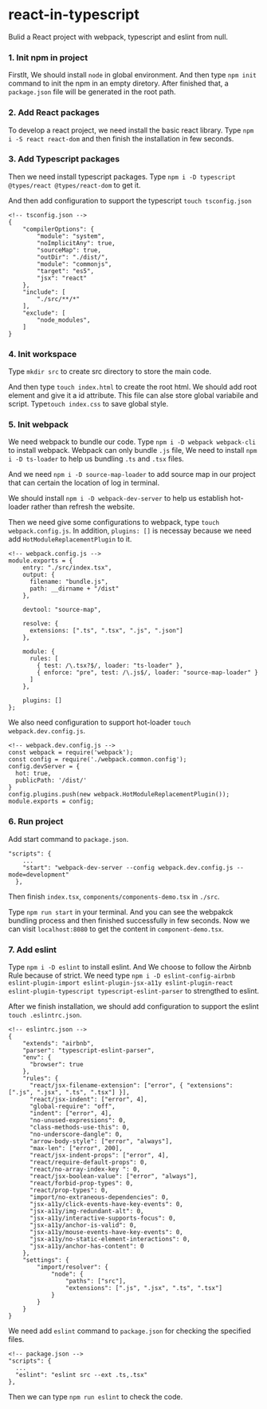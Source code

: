 # react-in-typescript
Bulid a React project with webpack, typescript and eslint from null.  

### 1. Init npm in project

Firstlt, We should install `node` in global environment. And then type `npm init` command to init the npm in an empty diretory. After finished that, a `package.json` file will be generated in the root path.

### 2. Add React packages

To develop a react project, we need install the basic react library. Type `npm i -S react react-dom` and then finish the installation in few seconds.

### 3. Add Typescript packages

Then we need install typescript packages. Type `npm i -D typescript @types/react @types/react-dom` to get it.

And then add configuration to support the typescript `touch tsconfig.json`

```
<!-- tsconfig.json -->
{
    "compilerOptions": {
        "module": "system",
        "noImplicitAny": true,
        "sourceMap": true,
        "outDir": "./dist/",
        "module": "commonjs",
        "target": "es5",
        "jsx": "react"
    },
    "include": [
        "./src/**/*"
    ],
    "exclude": [
        "node_modules",
    ]
}
```

### 4. Init workspace

Type `mkdir src` to create src directory to store the main code. 

And then type `touch index.html` to create the root html. We should add root element and give it a id attribute. This file can alse store global variabile and script. Type`touch index.css` to save global style.

### 5. Init webpack 

We need webpack to bundle our code. Type `npm i -D webpack webpack-cli` to install webpack. Webpack can only bundle `.js` file, We need to install `npm i -D ts-loader` to help us bundling `.ts` and `.tsx` files.

And we need `npm i -D source-map-loader` to add source map in our project that can certain the location of log in terminal. 

We should install `npm i -D webpack-dev-server` to help us establish hot-loader rather than refresh the website.

Then we need give some configurations to webpack, type `touch webpack.config.js`. In addition, `plugins: []` is necessay because we need add `HotModuleReplacementPlugin` to it.

```
<!-- webpack.config.js -->
module.exports = {
    entry: "./src/index.tsx",
    output: {
      filename: "bundle.js",
      path: __dirname + "/dist"
    },
  
    devtool: "source-map",
  
    resolve: {
      extensions: [".ts", ".tsx", ".js", ".json"]
    },
  
    module: {
      rules: [
        { test: /\.tsx?$/, loader: "ts-loader" },
        { enforce: "pre", test: /\.js$/, loader: "source-map-loader" }
      ]
    },

    plugins: []
};
```

We also need configuration to support hot-loader `touch webpack.dev.config.js`.

```
<!-- webpack.dev.config.js -->
const webpack = require('webpack');
const config = require('./webpack.common.config');
config.devServer = {
  hot: true,
  publicPath: '/dist/'
}
config.plugins.push(new webpack.HotModuleReplacementPlugin());
module.exports = config;
```

### 6. Run project 

Add start command to `package.json`.
```
"scripts": {
    ...
    "start": "webpack-dev-server --config webpack.dev.config.js --mode=development"
  },
```
Then finish `index.tsx`, `components/components-demo.tsx` in `./src`.

Type `npm run start` in your terminal. And you can see the webpakck bundling process and then finished successfully in few seconds. Now we can visit `localhost:8080` to get the content in `component-demo.tsx`.


### 7. Add eslint 

Type `npm i -D eslint` to install eslint. And We choose to follow the Airbnb Rule because of strict. We need type `npm i -D eslint-config-airbnb eslint-plugin-import eslint-plugin-jsx-a11y eslint-plugin-react eslint-plugin-typescript typescript-eslint-parser` to strengthed to eslint.

After we finish installation, we should add configuration to support the eslint `touch .eslintrc.json`.

```
<!-- eslintrc.json -->
{
    "extends": "airbnb",
    "parser": "typescript-eslint-parser",
    "env": {
      "browser": true
    },
    "rules": {
      "react/jsx-filename-extension": ["error", { "extensions": [".js", ".jsx", ".ts", ".tsx"] }],
      "react/jsx-indent": ["error", 4],
      "global-require": "off",
      "indent": ["error", 4],
      "no-unused-expressions": 0,           
      "class-methods-use-this": 0,           
      "no-underscore-dangle": 0,            
      "arrow-body-style": ["error", "always"], 
      "max-len": ["error", 200],
      "react/jsx-indent-props": ["error", 4],
      "react/require-default-props": 0,     
      "react/no-array-index-key ": 0,        
      "react/jsx-boolean-value": ["error", "always"],
      "react/forbid-prop-types": 0,
      "react/prop-types": 0,
      "import/no-extraneous-dependencies": 0,
      "jsx-a11y/click-events-have-key-events": 0,
      "jsx-a11y/img-redundant-alt": 0,
      "jsx-a11y/interactive-supports-focus": 0,
      "jsx-a11y/anchor-is-valid": 0,
      "jsx-a11y/mouse-events-have-key-events": 0,
      "jsx-a11y/no-static-element-interactions": 0,
      "jsx-a11y/anchor-has-content": 0
    },
    "settings": {
        "import/resolver": {
            "node": {
                "paths": ["src"],
                "extensions": [".js", ".jsx", ".ts", ".tsx"]
            }
        }
    }
}  
```

We need add `eslint` command to `package.json` for checking the specified files.

```
<!-- package.json -->
"scripts": {
  ...
  "eslint": "eslint src --ext .ts,.tsx"
},
```
Then we can type `npm run eslint` to check the code.




